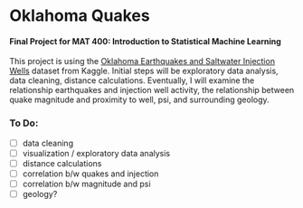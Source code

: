 # Oklahoma Quakes

#### Final Project for MAT 400: Introduction to Statistical Machine Learning


This project is using the  [Oklahoma Earthquakes and Saltwater Injection Wells](https://www.kaggle.com/ksuchris2000/oklahoma-earthquakes-and-saltwater-injection-wells#InjectionWells.csv) dataset from Kaggle. Initial steps will be exploratory data analysis, data cleaning, distance calculations. Eventually, I will examine the relationship earthquakes and injection well activity, the relationship between quake magnitude and proximity to well, psi, and surrounding geology.


### To Do:
- [ ] data cleaning  
- [ ] visualization / exploratory data analysis
- [ ] distance calculations
- [ ] correlation b/w quakes and injection
- [ ] correlation b/w magnitude and psi
- [ ] geology?
